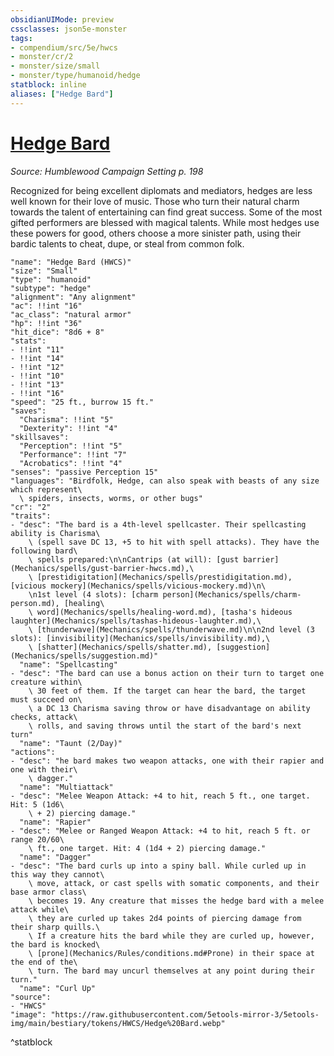 ```yaml
---
obsidianUIMode: preview
cssclasses: json5e-monster
tags:
- compendium/src/5e/hwcs
- monster/cr/2
- monster/size/small
- monster/type/humanoid/hedge
statblock: inline
aliases: ["Hedge Bard"]
---
```

# [Hedge Bard](Mechanics\bestiary\humanoid/hedge-bard-hwcs.md)
*Source: Humblewood Campaign Setting p. 198*  

Recognized for being excellent diplomats and mediators, hedges are less well known for their love of music. Those who turn their natural charm towards the talent of entertaining can find great success. Some of the most gifted performers are blessed with magical talents. While most hedges use these powers for good, others choose a more sinister path, using their bardic talents to cheat, dupe, or steal from common folk.

```statblock
"name": "Hedge Bard (HWCS)"
"size": "Small"
"type": "humanoid"
"subtype": "hedge"
"alignment": "Any alignment"
"ac": !!int "16"
"ac_class": "natural armor"
"hp": !!int "36"
"hit_dice": "8d6 + 8"
"stats":
- !!int "11"
- !!int "14"
- !!int "12"
- !!int "10"
- !!int "13"
- !!int "16"
"speed": "25 ft., burrow 15 ft."
"saves":
  "Charisma": !!int "5"
  "Dexterity": !!int "4"
"skillsaves":
  "Perception": !!int "5"
  "Performance": !!int "7"
  "Acrobatics": !!int "4"
"senses": "passive Perception 15"
"languages": "Birdfolk, Hedge, can also speak with beasts of any size which represent\
  \ spiders, insects, worms, or other bugs"
"cr": "2"
"traits":
- "desc": "The bard is a 4th-level spellcaster. Their spellcasting ability is Charisma\
    \ (spell save DC 13, +5 to hit with spell attacks). They have the following bard\
    \ spells prepared:\n\nCantrips (at will): [gust barrier](Mechanics/spells/gust-barrier-hwcs.md),\
    \ [prestidigitation](Mechanics/spells/prestidigitation.md), [vicious mockery](Mechanics/spells/vicious-mockery.md)\n\
    \n1st level (4 slots): [charm person](Mechanics/spells/charm-person.md), [healing\
    \ word](Mechanics/spells/healing-word.md), [tasha's hideous laughter](Mechanics/spells/tashas-hideous-laughter.md),\
    \ [thunderwave](Mechanics/spells/thunderwave.md)\n\n2nd level (3 slots): [invisibility](Mechanics/spells/invisibility.md),\
    \ [shatter](Mechanics/spells/shatter.md), [suggestion](Mechanics/spells/suggestion.md)"
  "name": "Spellcasting"
- "desc": "The bard can use a bonus action on their turn to target one creature within\
    \ 30 feet of them. If the target can hear the bard, the target must succeed on\
    \ a DC 13 Charisma saving throw or have disadvantage on ability checks, attack\
    \ rolls, and saving throws until the start of the bard's next turn"
  "name": "Taunt (2/Day)"
"actions":
- "desc": "he bard makes two weapon attacks, one with their rapier and one with their\
    \ dagger."
  "name": "Multiattack"
- "desc": "Melee Weapon Attack: +4 to hit, reach 5 ft., one target. Hit: 5 (1d6\
    \ + 2) piercing damage."
  "name": "Rapier"
- "desc": "Melee or Ranged Weapon Attack: +4 to hit, reach 5 ft. or range 20/60\
    \ ft., one target. Hit: 4 (1d4 + 2) piercing damage."
  "name": "Dagger"
- "desc": "The bard curls up into a spiny ball. While curled up in this way they cannot\
    \ move, attack, or cast spells with somatic components, and their base armor class\
    \ becomes 19. Any creature that misses the hedge bard with a melee attack while\
    \ they are curled up takes 2d4 points of piercing damage from their sharp quills.\
    \ If a creature hits the bard while they are curled up, however, the bard is knocked\
    \ [prone](Mechanics/Rules/conditions.md#Prone) in their space at the end of the\
    \ turn. The bard may uncurl themselves at any point during their turn."
  "name": "Curl Up"
"source":
- "HWCS"
"image": "https://raw.githubusercontent.com/5etools-mirror-3/5etools-img/main/bestiary/tokens/HWCS/Hedge%20Bard.webp"
```
^statblock